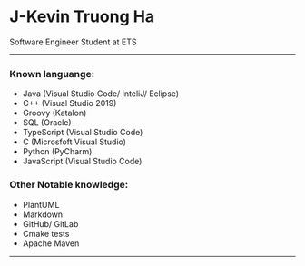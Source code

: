 # J-Kevin Truong Ha

Software Engineer Student at ETS
 
 ---
 ### Known languange:
- Java (Visual Studio Code/ InteliJ/ Eclipse)
- C++ (Visual Studio 2019)
- Groovy (Katalon)
- SQL (Oracle)
- TypeScript (Visual Studio Code)
- C (Microsfoft Visual Studio)
- Python (PyCharm)
- JavaScript (Visual Studio Code)

### Other Notable knowledge:
- PlantUML
- Markdown
- GitHub/ GitLab
- Cmake tests
- Apache Maven

---
